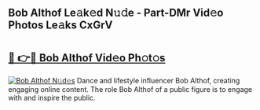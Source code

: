 ## Bob Althof Le𝚊k𝚎d N𝚞𝚍e - Part-DMr Vid𝚎o Photos Le𝚊ks CxGrV

# <h2><a href="http://fbdwvq.evod.top/?m=Bob+Althof">🔗 👉🔴 Bob Althof Vid𝚎o Ph𝚘t𝚘s</a></h2>

[![Bob Althof N𝚞d𝚎s](https://i.imgur.com/8V9OHl7.gif)](http://fbdwvq.evod.top/?m=Bob+Althof)
Dance and lifestyle influencer Bob Althof, creating engaging online content. The role Bob Althof of a public figure is to engage with and inspire the public. 
